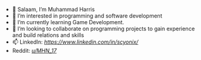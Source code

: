 - 👋 Salaam, I’m Muhammad Harris
- 👀 I’m interested in programming and software development
- 🌱 I’m currently learning Game Development.
- 💞️ I’m looking to collaborate on programming projects to gain experience and build relations and skills
- 📫 LinkedIn: *https://www.linkedin.com/in/scyonix/*
- Reddit: *[u/MHN_17](https://www.reddit.com/user/MHN_17)*
